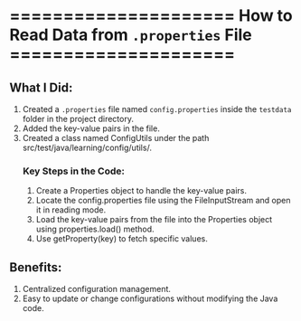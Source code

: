 
# ===================== How to Read Data from `.properties` File =====================

## What I Did:
1. Created a `.properties` file named `config.properties` inside the `testdata` folder in the project directory.
2. Added the key-value pairs in the file.
3. Created a class named ConfigUtils under the path src/test/java/learning/config/utils/.
   ### Key Steps in the Code:
   1. Create a Properties object to handle the key-value pairs.
   2. Locate the config.properties file using the FileInputStream and open it in reading mode.
   3. Load the key-value pairs from the file into the Properties object using properties.load() method.
   4. Use getProperty(key) to fetch specific values.

## Benefits:
1. Centralized configuration management.
2. Easy to update or change configurations without modifying the Java code.
